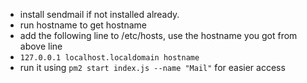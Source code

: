 - install sendmail if not installed already.
- run hostname to get hostname
- add the following line to /etc/hosts, use the hostname you got from above line
- `127.0.0.1 localhost.localdomain hostname`
- run it using `pm2 start index.js --name "Mail"` for easier access
